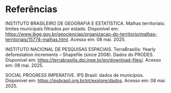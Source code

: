 # Referências

INSTITUTO BRASILEIRO DE GEOGRAFIA E ESTATÍSTICA. Malhas territoriais: limites municipais filtrados por estado. Disponível em: https://www.ibge.gov.br/geociencias/organizacao-do-territorio/malhas-territoriais/15774-malhas.html. Acesso em: 08 mai. 2025.

INSTITUTO NACIONAL DE PESQUISAS ESPACIAIS. TerraBrasilis: Yearly deforestation increments – Shapefile (since 2008). Dados do PRODES. Disponível em: https://terrabrasilis.dpi.inpe.br/en/download-files/. Acesso em: 08 mai. 2025.

SOCIAL PROGRESS IMPERATIVE. IPS Brasil: dados de municípios. Disponível em: https://ipsbrasil.org.br/pt/explore/dados. Acesso em: 08 mai. 2025.
